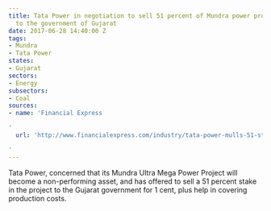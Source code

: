 ```yaml
---
title: Tata Power in negotiation to sell 51 percent of Mundra power project's stake
  to the government of Gujarat
date: 2017-06-28 14:40:00 Z
tags:
- Mundra
- Tata Power
states:
- Gujarat
sectors:
- Energy
subsectors:
- Coal
sources:
- name: 'Financial Express

'
  url: 'http://www.financialexpress.com/industry/tata-power-mulls-51-stake-sale-in-mundra-umpp-to-gujarat-govt-for-re-1-token-amount/730410/

'
---
```


Tata Power, concerned that its Mundra Ultra Mega Power Project will become a non-performing asset, and has offered to sell a 51 percent stake in the project to the Gujarat government for 1 cent, plus help in covering production costs.
